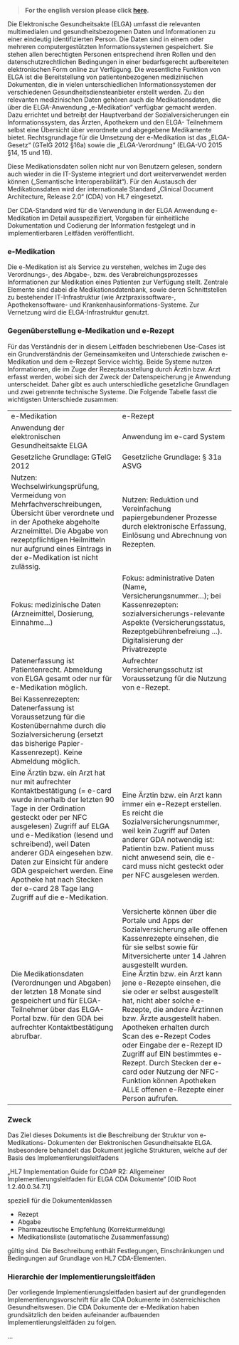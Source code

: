 > **For the english version please click [here](intro_en.html).**

Die Elektronische Gesundheitsakte (ELGA) umfasst die relevanten multimedialen und gesundheitsbezogenen Daten und Informationen zu einer eindeutig identifizierten Person. Die Daten sind in einem oder mehreren computergestützten Informationssystemen gespeichert. Sie stehen allen berechtigten Personen entsprechend ihren Rollen und den datenschutzrechtlichen Bedingungen in einer bedarfsgerecht aufbereiteten elektronischen Form online zur Verfügung.
Die wesentliche Funktion von ELGA ist die Bereitstellung von patientenbezogenen medizinischen Dokumenten, die in vielen unterschiedlichen Informationssystemen der verschiedenen Gesundheitsdiensteanbieter erstellt werden. Zu den relevanten medizinischen Daten gehören auch die Medikationsdaten, die über die ELGA-Anwendung
„e-Medikation“ verfügbar gemacht werden. Dazu errichtet und betreibt der Hauptverband der Sozialversicherungen ein Informationssystem, das Ärzten, Apothekern und den ELGA- Teilnehmern selbst eine Übersicht über verordnete und abgegebene Medikamente bietet. Rechtsgrundlage für die Umsetzung der e-Medikation ist das „ELGA-Gesetz“ (GTelG 2012
§16a) sowie die „ELGA-Verordnung“ (ELGA-VO 2015 §14, 15 und 16).

Diese Medikationsdaten sollen nicht nur von Benutzern gelesen, sondern auch wieder in die IT-Systeme integriert und dort weiterverwendet werden können („Semantische Interoperabilität“). Für den Austausch der Medikationsdaten wird der internationale Standard
„Clinical Document Architecture, Release 2.0“ (CDA) von HL7 eingesetzt.

Der CDA-Standard wird für die Verwendung in der ELGA Anwendung e-Medikation im Detail ausspezifiziert, Vorgaben für einheitliche Dokumentation und Codierung der Information festgelegt und in implementierbaren Leitfäden veröffentlicht.

### e-Medikation

Die e-Medikation ist als Service zu verstehen, welches im Zuge des Verordnungs-, des Abgabe-, bzw. des Verabreichungsprozesses Informationen zur Medikation eines Patienten zur Verfügung stellt. Zentrale Elemente sind dabei die Medikationsdatenbank, sowie deren Schnittstellen zu bestehender IT-Infrastruktur (wie Arztpraxissoftware-, Apothekensoftware- und Krankenhausinformations-Systeme.
Zur Vernetzung wird die ELGA-Infrastruktur genutzt.

### Gegenüberstellung e-Medikation und e-Rezept
Für das Verständnis der in diesem Leitfaden beschriebenen Use-Cases ist ein Grundverständnis der Gemeinsamkeiten und Unterschiede zwischen e-Medikation und dem e-Rezept Service wichtig. Beide Systeme nutzen Informationen, die im Zuge der Rezeptausstellung durch Ärztin bzw. Arzt erfasst werden, wobei sich der Zweck der Datenspeicherung je Anwendung unterscheidet. Daher gibt es auch unterschiedliche gesetzliche Grundlagen und zwei getrennte technische Systeme. Die Folgende Tabelle fasst die wichtigsten Unterschiede zusammen:

<table>
    <tr>
        <td>e-Medikation</td>
        <td>e-Rezept</td>
    </tr>
    <tr>
        <td>Anwendung der elektronischen Gesundheitsakte ELGA</td>
        <td>Anwendung im e-card System</td>
    </tr>
    <tr>
        <td>Gesetzliche Grundlage: GTelG 2012</td>
        <td>Gesetzliche Grundlage: § 31a ASVG</td>
    </tr>
    <tr>
        <td>Nutzen: Wechselwirkungsprüfung, Vermeidung von Mehrfachverschreibungen, Übersicht über verordnete und in der Apotheke abgeholte Arzneimittel. Die Abgabe von rezeptpflichtigen Heilmitteln nur aufgrund eines Eintrags in der e-Medikation ist nicht zulässig. </td>
        <td>Nutzen: Reduktion und Vereinfachung papiergebundener Prozesse durch elektronische Erfassung, Einlösung und Abrechnung von Rezepten.</td>
    </tr>
    <tr>
        <td>Fokus: medizinische Daten (Arzneimittel, Dosierung, Einnahme…)</td>
        <td>Fokus: administrative Daten (Name, Versicherungsnummer…); bei Kassenrezepten: sozialversicherungs-relevante Aspekte (Versicherungsstatus, Rezeptgebührenbefreiung ...). Digitalisierung der Privatrezepte</td>
    </tr>
    <tr>
        <td>Datenerfassung ist Patientenrecht. Abmeldung von ELGA gesamt oder nur für e-Medikation möglich.</td>
        <td>Aufrechter Versicherungsschutz ist Voraussetzung für die Nutzung von e-Rezept.</td>
    </tr>
    <tr>
        <td>Bei Kassenrezepten: Datenerfassung ist Voraussetzung für die Kostenübernahme durch die Sozialversicherung (ersetzt das bisherige Papier-Kassenrezept). Keine Abmeldung möglich.</td>
    </tr>
    <tr>
        <td>Eine Ärztin bzw. ein Arzt hat nur mit aufrechter Kontaktbestätigung (= e-card wurde innerhalb der letzten 90 Tage in der Ordination gesteckt oder per NFC ausgelesen) Zugriff auf ELGA und e-Medikation (lesend und schreibend), weil Daten anderer GDA eingesehen bzw. Daten zur Einsicht für andere GDA gespeichert werden. Eine Apotheke hat nach Stecken der e-card 28 Tage lang Zugriff auf die e-Medikation.</td>
        <td>Eine Ärztin bzw. ein Arzt kann immer ein e-Rezept erstellen. Es reicht die Sozialversicherungsnummer, weil kein Zugriff auf Daten anderer GDA notwendig ist: Patientin bzw. Patient muss nicht anwesend sein, die e-card muss nicht gesteckt oder per NFC ausgelesen werden.</td>
    </tr>
    <tr>
        <td></td>
    </tr>
    <tr>
        <td>Die Medikationsdaten (Verordnungen und Abgaben) der letzten 18 Monate sind gespeichert und für ELGA-Teilnehmer über das ELGA-Portal bzw. für den GDA bei aufrechter Kontaktbestätigung abrufbar. </td>
        <td>Versicherte können  über die Portale und Apps der Sozialversicherung alle offenen Kassenrezepte einsehen, die für sie selbst sowie für Mitversicherte unter 14 Jahren ausgestellt wurden.<br/>Eine Ärztin bzw. ein Arzt kann jene e-Rezepte einsehen, die sie oder er selbst ausgestellt hat, nicht aber solche e-Rezepte, die andere Ärztinnen bzw. Ärzte ausgestellt haben.<br/>Apotheken erhalten durch Scan des e-Rezept Codes oder Eingabe der e-Rezept ID Zugriff auf EIN bestimmtes e-Rezept. Durch Stecken der e-card oder Nutzung der NFC-Funktion können Apotheken ALLE offenen e-Rezepte einer Person aufrufen.</td>
    </tr>
</table>

### Zweck
Das Ziel dieses Dokuments ist die Beschreibung der Struktur von e-Medikations- Dokumenten der Elektronischen Gesundheitsakte ELGA. Insbesondere behandelt das Dokument jegliche Strukturen, welche auf der Basis des Implementierungsleitfadens

„HL7 Implementation Guide for CDA® R2: Allgemeiner Implementierungsleitfaden für ELGA CDA Dokumente“ [OID Root 1.2.40.0.34.7.1]

speziell für die Dokumentenklassen

* Rezept
* Abgabe 
* Pharmazeutische Empfehlung (Korrekturmeldung)
* Medikationsliste (automatische Zusammenfassung)

gültig sind. Die Beschreibung enthält Festlegungen, Einschränkungen und Bedingungen auf	Grundlage von HL7 CDA-Elementen.

### Hierarchie der Implementierungsleitfäden

Der vorliegende Implementierungsleitfaden basiert auf der grundlegenden Implementierungsvorschrift für alle CDA Dokumente im österreichischen Gesundheitswesen.
Die CDA Dokumente der e-Medikation haben grundsätzlich den beiden aufeinander aufbauenden Implementierungsleitfäden zu folgen.

...